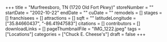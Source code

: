 +++
title = "Murfreesboro, TN (1720 Old Fort Pkwy)"
storeNumber = ""
startDate = "2002-10-22"
endDate = ""
cuDate = ""
remodels = []
stages = []
franchisees = []
attractions = []
sqft = ""
latitudeLongitude = ["35.84660437", "-86.41947583"]
citations = []
contributors = []
downloadLinks = []
pageThumbnailFile = "IMG_1222.jpeg"
tags = ["Locations"]
categories = ["Chuck E. Cheese's"]
draft = false
+++

